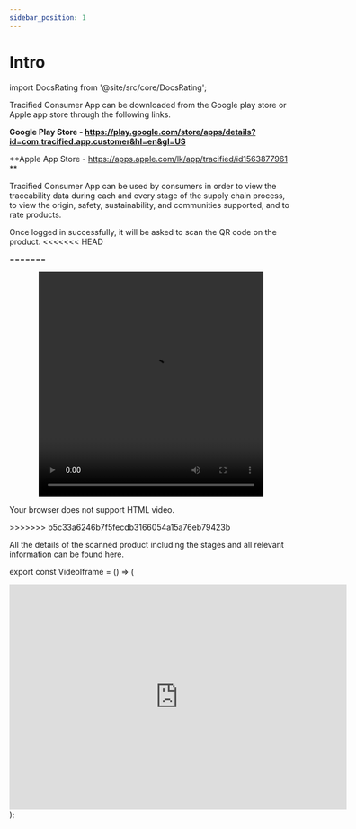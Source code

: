 ```yaml
---
sidebar_position: 1
---
```


# Intro



import DocsRating from '@site/src/core/DocsRating';

Tracified Consumer App can be downloaded from the Google play store or Apple app store through the following links.

**Google Play Store - https://play.google.com/store/apps/details?id=com.tracified.app.customer&hl=en&gl=US**

**Apple App Store - https://apps.apple.com/lk/app/tracified/id1563877961 **

Tracified Consumer App can be used by consumers in order to view the traceability data during each and every stage of the supply chain process, to view the origin, safety, sustainability, and communities supported, and to rate products.

Once logged in successfully, it will be asked to scan the QR code on the product.
<<<<<<< HEAD
<center>
<VideoIframe></VideoIframe>
</center>
=======

<p align="center">
<video width="400" controls height="400" >
  <source src="../../../videos/consumer_intro.mp4" type="video/mp4"/>
  
  Your browser does not support HTML video.
</video>

</p>
>>>>>>> b5c33a6246b7f5fecdb3166054a15a76eb79423b

All the details of the scanned product including the stages and all relevant information can be found here.




export const VideoIframe = () => (
  <div>
      <iframe width="600" height="400" frameborder="0" src="https://player.vimeo.com/video/586287096?badge=0&amp;autopause=0&amp;player_id=0&amp;app_id=58479&amp;h=d973aed87d" ></iframe>
  </div>
);







<DocsRating pageName="certificates"/>
